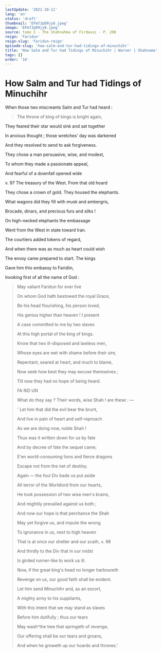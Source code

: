 ```yaml
---
lastUpdate: '2021-10-11'
lang: 'en'
status: 'draft'
thumbnail: 'EFm7JpD9jy8.jpeg'
image: 'EFm7JpD9jy8.jpeg'
source: tome I - The Shahnahma of Firdausi - P. 208
reign: 'Faridun'
reign-slug: 'faridun-reign'
episode-slug: 'how-salm-and-tur-had-tidings-of-minuchihr'
title: 'How Salm and Tur had Tidings of Minuchihr | Warner | Shahnama'
tags: []
order: '16'
---
```


<!-- LTeX: language=en -->

# How Salm and Tur had Tidings of Minuchihr

When those two miscreants Salm and Tur had heard :

> The throne of king of kings is bright again,

They feared their star would sink and sat together

In anxious thought ; those wretches' day was darkened

And they resolved to send to ask forgiveness.

They chose a man persuasive, wise, and modest,

To whom they made a passionate appeal,

And fearful of a downfall opened wide

v. 97 The treasury of the West. From that old hoard

They chose a crown of gold. They housed the elephants.

What wagons did they fill with musk and ambergris,

Brocade, dinars, and precious furs and silks !

On high-necked elephants the embassage

Went from the West in state toward Iran.

The courtiers added tokens of regard,

And when there was as much as heart could wish

The envoy came prepared to start. The kings

Gave him this embassy to Faridiin,

Invoking first of all the name of God :

> May valiant Faridun for ever live
>
> On whom God hath bestowed the royal Grace,
>
> Be his head flourishing, his person loved,
>
> His genius higher than heaven ! I present
>
> A case committed to me by two slaves
>
> At this high portal of the king of kings.
>
> Know that two ill-disposed and lawless men,
>
> Whose eyes are wet with shame before their sire,
>
> Repentant, seared at heart, and much to blame,
>
> Now seek how best they may excuse themselves ;
>
> Till now they had no hope of being heard.
>
> FA RiD UN
>
> What do they say ? Their words, wise Shah ! are these : —
>
> ' Let him that did the evil bear the brunt,
>
> And live in pain of heart and self-reproach
>
> As we are doing now, noble Shah !
>
> Thus was it written down for us by fate
>
> And by decree of fate the sequel came;
>
> E'en world-consuming lions and fierce dragons
>
> Escape not from the net of destiny.
>
> Again — the foul Div bade us put aside
>
> All terror of the Worldlord from our hearts,
>
> He took possession of two wise men's brains,
>
> And mightily prevailed against us both ;
>
> And now our hope is that perchance the Shah
>
> May yet forgive us, and impute the wrong
>
> To ignorance in us, next to high heaven
>
> That is at once our shelter and our scath, v. 98
>
> And thirdly to the Div that in our midst
>
> Is girded runner-like to work us ill.
>
> Now, if the great king's head no longer harboureth
>
> Revenge on us, our good faith shall be evident.
>
> Let him send Minuchihr and, as an escort,
>
> A mighty army to his suppliants,
>
> With this intent that we may stand as slaves
>
> Before him dutifully ; thus our tears
>
> May wash^the tree that springeth of revenge,
>
> Our offering shall be our tears and groans,
>
> And when he groweth up our hoards and thrones.'
